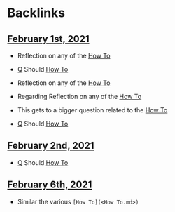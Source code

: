 
# Backlinks
## [February 1st, 2021](<February 1st, 2021.md>)
- Reflection on any of the [How To](<How To.md>)

- [Q](<Q.md>) Should [How To](<How To.md>)

- Reflection on any of the [How To](<How To.md>)

- Regarding Reflection on any of the [How To](<How To.md>)

- This gets to a bigger question related to the [How To](<How To.md>)

- [Q](<Q.md>) Should [How To](<How To.md>)

## [February 2nd, 2021](<February 2nd, 2021.md>)
- [Q](<Q.md>) Should [How To](<How To.md>)

## [February 6th, 2021](<February 6th, 2021.md>)
- Similar the various `[How To](<How To.md>)`

